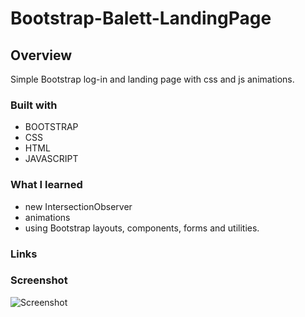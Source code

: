 # Bootstrap-Balett-LandingPage

## Overview
Simple Bootstrap log-in and  landing page with css and js animations.

### Built with

- BOOTSTRAP
- CSS
- HTML
- JAVASCRIPT


### What I learned
 - new IntersectionObserver
 - animations
 - using Bootstrap layouts, components, forms and utilities.
 
 ### Links
 
### Screenshot
![Screenshot](https://user-images.githubusercontent.com/121173949/222985558-d7fde02e-2670-4d9f-9c9d-5cb61a2e89f8.png)


